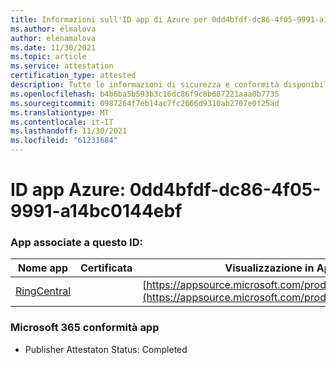 ```yaml
---
title: Informazioni sull'ID app di Azure per 0dd4bfdf-dc86-4f05-9991-a14bc0144ebf
ms.author: elmalova
author: elenamalova
ms.date: 11/30/2021
ms.topic: article
ms.service: attestation
certification_type: attested
description: Tutte le informazioni di sicurezza e conformità disponibili per 0dd4bfdf-dc86-4f05-9991-a14bc0144ebf.
ms.openlocfilehash: b4b6ba5b593b3c16dc86f9c8b687221aaa0b7735
ms.sourcegitcommit: 0987264f7eb14ac7fc2666d9310ab2707e0f25ad
ms.translationtype: MT
ms.contentlocale: it-IT
ms.lasthandoff: 11/30/2021
ms.locfileid: "61231684"
---
```

# <a name="azure-app-id-0dd4bfdf-dc86-4f05-9991-a14bc0144ebf"></a>ID app Azure: 0dd4bfdf-dc86-4f05-9991-a14bc0144ebf


### <a name="apps-associated-with-this-id"></a>App associate a questo ID:
| **Nome app** | **Certificata** | **Visualizzazione in AppSource** |
|--------------|---------------|-----------------------|
| [RingCentral](https://docs.microsoft.com/microsoft-365-app-certification/forward/WA200000135) |  | [https://appsource.microsoft.com/product/office/WA200000135](https://appsource.microsoft.com/product/office/WA200000135) |

### <a name="microsoft-365-app-compliance-status"></a>Microsoft 365 conformità app
- Publisher Attestaton Status: Completed
